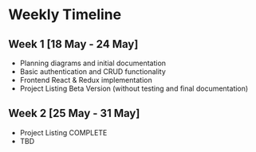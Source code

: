 # Weekly Timeline

## Week 1 [18 May -  24 May]
- Planning diagrams and initial documentation
- Basic authentication and CRUD functionality
- Frontend React & Redux implementation
- Project Listing Beta Version (without testing and final documentation)

## Week 2 [25 May - 31 May]
- Project Listing COMPLETE 
- TBD


